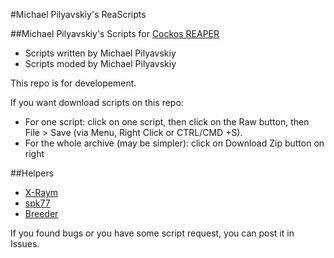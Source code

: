 #Michael Pilyavskiy's ReaScripts

##Michael Pilyavskiy's Scripts for [Cockos REAPER](http://reaper.fm)
- Scripts written by Michael Pilyavskiy
- Scripts moded by Michael Pilyavskiy

This repo is for developement. 

If you want download scripts on this repo:
- For one script: click on one script, then click on the Raw button, then File > Save (via Menu, Right Click or CTRL/CMD +S).
- For the whole archive (may be simpler): click on Download Zip button on right

##Helpers
- [X-Raym](http://forum.cockos.com/member.php?u=58284)
- [spk77](http://forum.cockos.com/member.php?u=49553)
- [Breeder](http://forum.cockos.com/member.php?u=27094)

If you found bugs or you have some script request, you can post it in Issues.

